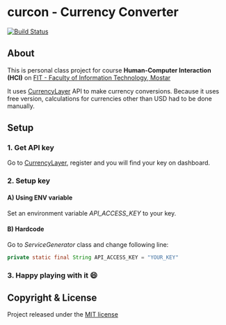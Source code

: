 # curcon - Currency Converter
[![Build Status](https://travis-ci.org/bosnian/curcon-android.svg?branch=master)](https://travis-ci.org/bosnian/curcon-android)

## About

This is personal class project for course **Human-Computer Interaction (HCI)** on [FIT - Faculty of Information Technology, Mostar ](http://www.fit.ba)

It uses [CurrencyLayer](https://currencylayer.com/) API to make currency conversions. Because it uses free version, calculations for currencies other than USD had to be done manually.

## Setup

### 1. Get API key
Go to [CurrencyLayer](https://currencylayer.com/), register and you will find your key on dashboard.

### 2. Setup key
#### A) Using ENV variable
Set an environment variable *API_ACCESS_KEY* to your key.
#### B) Hardcode
Go to *ServiceGenerator* class and change following line:
```java
private static final String API_ACCESS_KEY = "YOUR_KEY"

```
### 3. Happy playing with it :smile:


## Copyright & License
 
Project released under the [MIT license](LICENSE.md)
